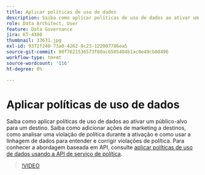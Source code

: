 ```yaml
---
title: Aplicar políticas de uso de dados
description: Saiba como aplicar políticas de uso de dados ao ativar um público-alvo para um destino. Saiba como adicionar ações de marketing a destinos, como analisar uma violação de política durante a ativação e como usar a linhagem de dados para entender e corrigir violações de política.
role: Data Architect, User
feature: Data Governance
jira: KT-4380
thumbnail: 33631.jpg
exl-id: 9372f240-73a0-4262-8c23-122007786ea5
source-git-commit: 90f7621536573f60ac6585404b1ac0e49cb08496
workflow-type: tm+mt
source-wordcount: '116'
ht-degree: 0%

---
```


# Aplicar políticas de uso de dados

Saiba como aplicar políticas de uso de dados ao ativar um público-alvo para um destino. Saiba como adicionar ações de marketing a destinos, como analisar uma violação de política durante a ativação e como usar a linhagem de dados para entender e corrigir violações de política. Para conhecer a abordagem baseada em API, consulte [aplicar políticas de uso de dados usando a API de serviço de política](https://experienceleague.adobe.com/docs/experience-platform/data-governance/enforcement/api-enforcement.html).

>[!VIDEO](https://video.tv.adobe.com/v/33631?quality=12&learn=on)